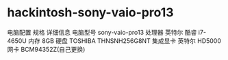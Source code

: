 # hackintosh-sony-vaio-pro13

电脑配置
规格 	详细信息
电脑型号 	sony-vaio-pro13
处理器 	英特尔 酷睿 i7-4650U
内存 	8GB
硬盘 	TOSHIBA THNSNH256G8NT
集成显卡 	英特尔 HD5000
网卡 	BCM94352Z(自己更换)
